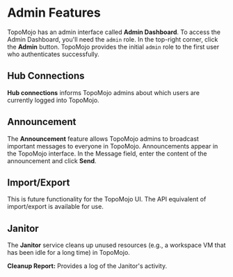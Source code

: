 # Admin Features

TopoMojo has an admin interface called **Admin Dashboard**. To access the Admin Dashboard, you'll need the `admin` role. In the top-right corner, click the **Admin** button. TopoMojo provides the initial `admin` role to the first user who authenticates successfully.

## Hub Connections

**Hub connections** informs TopoMojo admins about which users are currently logged into TopoMojo.

## Announcement

The **Announcement** feature allows TopoMojo admins to broadcast important messages to everyone in TopoMojo. Announcements appear in the TopoMojo interface. In the Message field, enter the content of the announcement and click **Send**.

## Import/Export

This is future functionality for the TopoMojo UI. The API equivalent of import/export is available for use.

## Janitor

The **Janitor** service cleans up unused resources (e.g., a workspace VM that has been idle for a long time) in TopoMojo.

**Cleanup Report:** Provides a log of the Janitor's activity.

